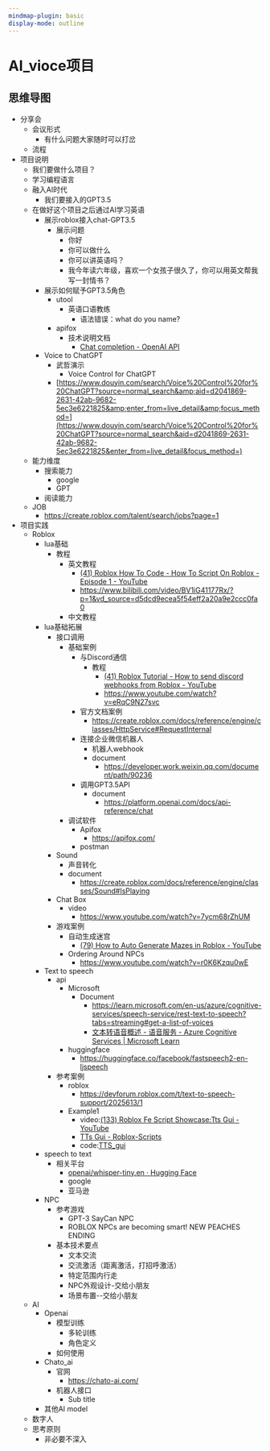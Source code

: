 ```yaml
---
mindmap-plugin: basic
display-mode: outline
---
```


# AI_vioce项目

## 思维导图
- 分享会
    - 会议形式
        - 有什么问题大家随时可以打岔
    - 流程
- 项目说明
    - 我们要做什么项目？
    - 学习编程语言
    - 融入AI时代
        - 我们要接入的GPT3.5
    - 在做好这个项目之后通过AI学习英语
        - 展示roblox接入chat-GPT3.5
            - 展示问题
                - 你好
                - 你可以做什么
                - 你可以讲英语吗？
                - 我今年读六年级，喜欢一个女孩子很久了，你可以用英文帮我写一封情书？
        - 展示如何赋予GPT3.5角色
            - utool
                - 英语口语教练
                    - 语法错误：what do you name?
            - apifox
                - 技术说明文档
                    - [Chat completion - OpenAI API](https://platform.openai.com/docs/guides/chat)
        - Voice to ChatGPT
            - 武哲演示
                - Voice Control for ChatGPT
            - [https://www.douyin.com/search/Voice%20Control%20for%20ChatGPT?source=normal_search&amp;aid=d2041869-2631-42ab-9682-5ec3e6221825&amp;enter_from=live_detail&amp;focus_method=](https://www.douyin.com/search/Voice%20Control%20for%20ChatGPT?source=normal_search&aid=d2041869-2631-42ab-9682-5ec3e6221825&enter_from=live_detail&focus_method=)
    - 能力维度
        - 搜索能力
            - google
            - GPT
        - 阅读能力
    - JOB
        - https://create.roblox.com/talent/search/jobs?page=1
- 项目实践
    - Roblox
        - lua基础
            - 教程
                - 英文教程
                    - [(41) Roblox How To Code - How To Script On Roblox - Episode 1 - YouTube](https://www.youtube.com/watch?v=BfLUt3mfJiY&list=PLsbxI7NIoTth8CE_os8sog72YTMLPhDSf)
                    - https://www.bilibili.com/video/BV1iG41177Rx/?p=1&vd_source=d5dcd9ecea5f54eff2a20a9e2ccc0fa0
                - 中文教程
        - lua基础拓展
            - 接口调用
                - 基础案例
                    - 与Discord通信
                        - 教程
                            - [(41) Roblox Tutorial - How to send discord webhooks from Roblox - YouTube](https://www.youtube.com/watch?v=ebVwwYvtSqY)
                            - https://www.youtube.com/watch?v=eRqC9N27svc
                    - 官方文档案例
                        - https://create.roblox.com/docs/reference/engine/classes/HttpService#RequestInternal
                    - 连接企业微信机器人
                        - 机器人webhook
                        - document
                            - https://developer.work.weixin.qq.com/document/path/90236
                    - 调用GPT3.5API
                        - document
                            - https://platform.openai.com/docs/api-reference/chat
                - 调试软件
                    - Apifox
                        - https://apifox.com/
                    - postman
            - Sound
                - 声音转化
                - document
                    - https://create.roblox.com/docs/reference/engine/classes/Sound#IsPlaying
            - Chat Box
                - video
                    - https://www.youtube.com/watch?v=7ycm68rZhUM
            - 游戏案例
                - 自动生成迷宫
                    - [(79) How to Auto Generate Mazes in Roblox - YouTube](https://www.youtube.com/watch?v=PQGqUWizOeo)
                - Ordering Around NPCs
                    - https://www.youtube.com/watch?v=r0K6Kzqu0wE
        - Text to speech
            - api
                - Microsoft
                    - Document
                        - https://learn.microsoft.com/en-us/azure/cognitive-services/speech-service/rest-text-to-speech?tabs=streaming#get-a-list-of-voices
                        - [文本转语音概述 - 语音服务 - Azure Cognitive Services | Microsoft Learn](https://learn.microsoft.com/zh-cn/azure/cognitive-services/speech-service/text-to-speech)
                - huggingface
                    - https://huggingface.co/facebook/fastspeech2-en-ljspeech
            - 参考案例
                - roblox
                    - https://devforum.roblox.com/t/text-to-speech-support/2025613/1
                - Example1
                    - video:[(133) Roblox Fe Script Showcase:Tts Gui - YouTube](https://www.youtube.com/watch?v=cEsn2uDx0cE)
                    - [TTs Gui - Roblox-Scripts](https://roblox-scripts.co/tts-gui)
                    - code:[TTS_gui](TTS_gui)
        - speech to text
            - 相关平台
                - [openai/whisper-tiny.en · Hugging Face](https://huggingface.co/openai/whisper-tiny.en)
                - google
                - 亚马逊
        - NPC
            - 参考游戏
                - GPT-3 SayCan NPC
                - ROBLOX NPCs are becoming smart! NEW PEACHES ENDING
            - 基本技术要点
                - 文本交流
                - 交流激活（距离激活，打招呼激活）
                - 特定范围内行走
                - NPC外观设计-交给小朋友
                - 场景布置--交给小朋友
    - AI
        - Openai
            - 模型训练
                - 多轮训练
                - 角色定义
            - 如何使用
        - Chato_ai
            - 官网
                - https://chato-ai.com/
            - 机器人接口
                - Sub title
        - 其他AI model
    - 数字人
    - 思考原则
        - 非必要不深入